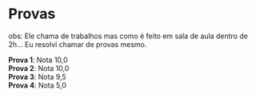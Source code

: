 # Provas
obs: Ele chama de trabalhos mas como é feito em sala de aula dentro de 2h... Eu resolvi chamar de provas mesmo.  

**Prova 1**: Nota 10,0    
**Prova 2**: Nota 10,0  
**Prova 3**: Nota 9,5  
**Prova 4**: Nota 5,0  
